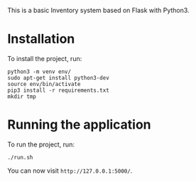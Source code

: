 This is a basic Inventory system based on Flask with Python3.

Installation
===============

To install the project, run:
```
python3 -m venv env/
sudo apt-get install python3-dev
source env/bin/activate
pip3 install -r requirements.txt
mkdir tmp
```

Running the application
===============

To run the project, run:
```
./run.sh
```

You can now visit `http://127.0.0.1:5000/`.
